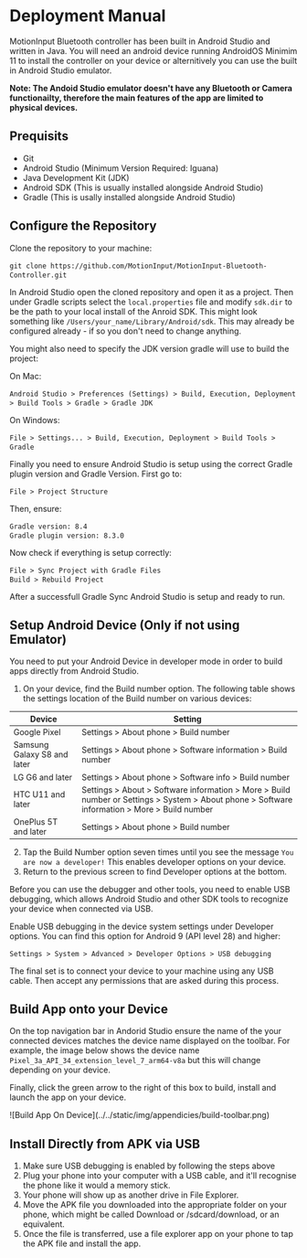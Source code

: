 # Deployment Manual

MotionInput Bluetooth controller has been built in Android Studio and written in Java. You will need an android device running AndroidOS Minimim 11 to install the controller on your device or alternitively you can use the built in Android Studio emulator.

**Note: The Andoid Studio emulator doesn't have any Bluetooth or Camera functionailty, therefore the main features of the app are limited to physical devices.**

## Prequisits

- Git
- Android Studio (Minimum Version Required: Iguana)
- Java Development Kit (JDK)
- Android SDK (This is usually installed alongside Android Studio)
- Gradle (This is usally installed alongside Android Studio)

## Configure the Repository

Clone the repository to your machine:

```
git clone https://github.com/MotionInput/MotionInput-Bluetooth-Controller.git
```

In Android Studio open the cloned repository and open it as a project. Then under Gradle scripts select the ```local.properties``` file and modify ```sdk.dir``` to be the path to your local install of the Anroid SDK. This might look something like ```/Users/your_name/Library/Android/sdk```. This may already be configured already - if so you don't need to change anything.

You might also need to specify the JDK version gradle will use to build the project:

On Mac:

```
Android Studio > Preferences (Settings) > Build, Execution, Deployment > Build Tools > Gradle > Gradle JDK
```

On Windows:

```
File > Settings... > Build, Execution, Deployment > Build Tools > Gradle
```

Finally you need to ensure Android Studio is setup using the correct Gradle plugin version and Gradle Version. First go to:

```
File > Project Structure
```

Then, ensure:

```
Gradle version: 8.4
Gradle plugin version: 8.3.0
```

Now check if everything is setup correctly:

```
File > Sync Project with Gradle Files
Build > Rebuild Project
```

After a successfull Gradle Sync Android Studio is setup and ready to run.

## Setup Android Device (Only if not using Emulator)

You need to put your Android Device in developer mode in order to build apps directly from Android Studio.

1. On your device, find the Build number option. The following table shows the settings location of the Build number on various devices:

| Device | Setting |
| --- | --- |
| Google Pixel | Settings > About phone > Build number |
| Samsung Galaxy S8 and later | Settings > About phone > Software information > Build number |
| LG G6 and later | Settings > About phone > Software info > Build number |
| HTC U11 and later | Settings > About > Software information > More > Build number or Settings > System > About phone > Software information > More > Build number |
| OnePlus 5T and later | Settings > About phone > Build number |

2. Tap the Build Number option seven times until you see the message ```You are now a developer!``` This enables developer options on your device.
3. Return to the previous screen to find Developer options at the bottom.

Before you can use the debugger and other tools, you need to enable USB debugging, which allows Android Studio and other SDK tools to recognize your device when connected via USB.

Enable USB debugging in the device system settings under Developer options. You can find this option for Android 9 (API level 28) and higher: 

```
Settings > System > Advanced > Developer Options > USB debugging
```

The final set is to connect your device to your machine using any USB cable. Then accept any permissions that are asked during this process.

## Build App onto your Device

On the top navigation bar in Andorid Studio ensure the name of the your connected devices matches the device name displayed on the toolbar. For example, the image below shows the device name ```Pixel_3a_API_34_extension_level_7_arm64-v8a``` but this will change depending on your device.

Finally, click the green arrow to the right of this box to build, install and launch the app on your device.

<div class="img-center"> ![Build App On Device](../../static/img/appendicies/build-toolbar.png) </div>

## Install Directly from APK via USB

1. Make sure USB debugging is enabled by following the steps above
2. Plug your phone into your computer with a USB cable, and it'll recognise the phone like it would a memory stick.
3. Your phone will show up as another drive in File Explorer.
4. Move the APK file you downloaded into the appropriate folder on your phone, which might be called Download or /sdcard/download, or an equivalent.
5. Once the file is transferred, use a file explorer app on your phone to tap the APK file and install the app.